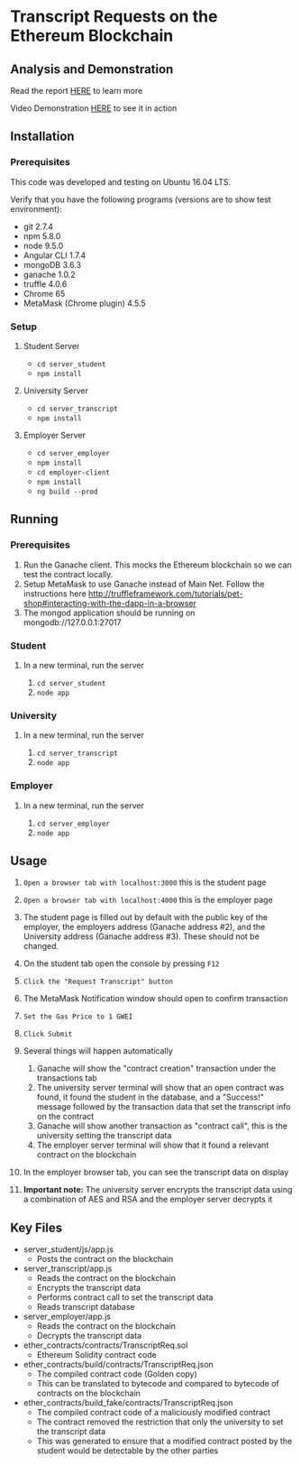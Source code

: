 # Transcript Requests on the Ethereum Blockchain

## Analysis and Demonstration

Read the report [HERE](https://github.com/mlallan1307/Ethereum-Transcript-Service/blob/master/Ethereum%20Transcript%20Service%20Report.pdf) to learn more

Video Demonstration [HERE](https://youtu.be/AFACljxJiXE) to see it in action

## Installation

### Prerequisites

This code was developed and testing on Ubuntu 16.04 LTS.

Verify that you have the following programs (versions are to show test environment):
* git 2.7.4
* npm 5.8.0
* node 9.5.0
* Angular CLI 1.7.4
* mongoDB 3.6.3
* ganache 1.0.2
* truffle 4.0.6
* Chrome 65
* MetaMask (Chrome plugin) 4.5.5

### Setup

1. Student Server
  
   * `cd server_student`
   * `npm install`

2.  University Server

    * `cd server_transcript`
    * `npm install`

2.  Employer Server

    * `cd server_employer`
    * `npm install`
    * `cd employer-client`
    * `npm install`
    * `ng build --prod`

## Running

### Prerequisites

1. Run the Ganache client. This mocks the Ethereum blockchain so we can test the contract locally.
2. Setup MetaMask to use Ganache instead of Main Net. Follow the instructions here http://truffleframework.com/tutorials/pet-shop#interacting-with-the-dapp-in-a-browser
3. The mongod application should be running on mongodb://127.0.0.1:27017

### Student

1. In a new terminal,  run the server

    1. `cd server_student`
    2. `node app`

### University

1. In a new terminal,  run the server

    1. `cd server_transcript`
    2. `node app`

### Employer

1. In a new terminal,  run the server

    1. `cd server_employer`
    2. `node app`

## Usage

1. `Open a browser tab with localhost:3000` this is the student page
2. `Open a browser tab with localhost:4000` this is the employer page
3. The student page is filled out by default with the public key of the employer, the employers address (Ganache address #2), and the University address (Ganache address #3). These should not be changed.
4. On the student tab open the console by pressing `F12`
5. `Click the "Request Transcript" button`
6. The MetaMask Notification window should open to confirm transaction
7. `Set the Gas Price to 1 GWEI`
8. `Click Submit`
9. Several things will happen automatically

    1.  Ganache will show the "contract creation" transaction under the transactions tab
    2.  The university server terminal will show that an open contract was found, it found the student in the database, and a "Success!" message followed by the transaction data that set the transcript info on the contract
    3. Ganache will show another transaction as "contract call", this is the university setting the transcript data
    4. The employer server terminal will show that it found a relevant contract on the blockchain

10. In the employer browser tab, you can see the transcript data on display
11. **Important note:** The university server encrypts the transcript data using a combination of AES and RSA and the employer server decrypts it

## Key Files

 - server_student/js/app.js
	 - Posts the contract on the blockchain
 - server_transcript/app.js
	 - Reads the contract on the blockchain
	 - Encrypts the transcript data
	 - Performs contract call to set the transcript data
	 - Reads transcript database
 - server_employer/app.js
	 - Reads the contract on the blockchain
	 - Decrypts the transcript data
 - ether_contracts/contracts/TranscriptReq.sol
	 - Ethereum Solidity contract code
 - ether_contracts/build/contracts/TranscriptReq.json
	 - The compiled contract code (Golden copy)
	 - This can be translated to bytecode and compared to bytecode of contracts on the blockchain
 - ether_contracts/build_fake/contracts/TranscriptReq.json
	 - The compiled contract code of a maliciously modified contract
	 - The contract removed the restriction that only the university to set the transcript data
	 - This was generated to ensure that a modified contract posted by the student would be detectable by the other parties

